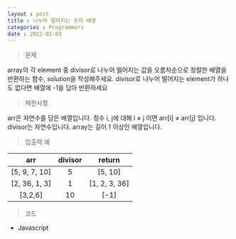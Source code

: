 ```yaml
---
layout : post
title : 나누어 떨어지는 숫자 배열
categories : Programmers
date : 2022-02-03
---
```

> 문제<br>

array의 각 element 중 divisor로 나누어 떨어지는 값을 오름차순으로 정렬한 배열을 반환하는 함수, solution을 작성해주세요.
divisor로 나누어 떨어지는 element가 하나도 없다면 배열에 -1을 담아 반환하세요

> 제한사항<br>

arr은 자연수를 담은 배열입니다.
정수 i, j에 대해 i ≠ j 이면 arr[i] ≠ arr[j] 입니다.
divisor는 자연수입니다.
array는 길이 1 이상인 배열입니다.

> 입출력 예<br>

|arr|divisor|return|
|:--:|:--:|:--:|
|[5, 9, 7, 10]|5|[5, 10]|
|[2, 36, 1, 3]|1|[1, 2, 3, 36]|
|[3,2,6]|10|[-1]|

> 코드
* Javascript

<script src="https://gist.github.com/kwontaehoon/b99c4ed1b90f4ac9bdeeaa14f3e38c6c.js"></script>